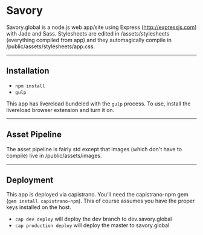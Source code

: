 # Savory
Savory.global is a node.js web app/site using Express (http://expressjs.com) with Jade and Sass. Stylesheets are edited in /assets/stylesheets (everything compiled from app) and they automagically compile in /public/assets/stylesheets/app.css.

---

## Installation

- `npm install`
- `gulp`

This app has livereload bundeled with the `gulp` process. To use, install the livereload browser extension and turn it on.

---

## Asset Pipeline

The asset pipeline is fairly std except that images (which don't have to compile) live in /public/assets/images.

---

## Deployment

This app is deployed via capistrano. You'll need the capistrano-npm gem (`gem install capistrano-npm`). This of course assumes you have the proper keys installed on the host.

- `cap dev deploy` will deploy the dev branch to dev.savory.global
- `cap production deploy` will deploy the master to savory.global
